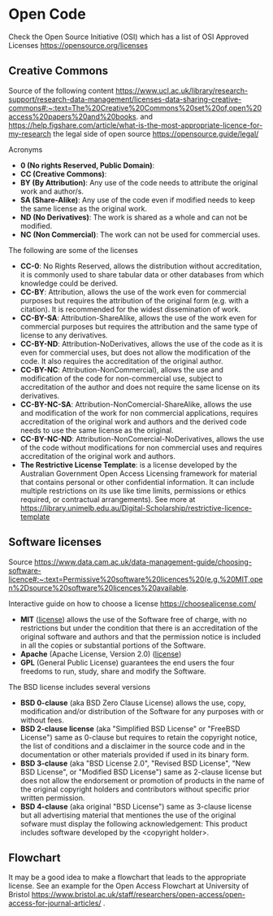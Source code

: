 # Open Code

Check the Open Source Initiative (OSI) which has a list of OSI Approved Licenses
https://opensource.org/licenses

## Creative Commons

Source of the following content https://www.ucl.ac.uk/library/research-support/research-data-management/licenses-data-sharing-creative-commons#:~:text=The%20Creative%20Commons%20set%20of,open%20access%20papers%20and%20books.
and https://help.figshare.com/article/what-is-the-most-appropriate-licence-for-my-research
the legal side of open source https://opensource.guide/legal/

Acronyms

- **0 (No rights Reserved, Public Domain)**:
- **CC (Creative Commons)**:
- **BY (By Attribution)**: Any use of the code needs to attribute the original
  work and author/s.
- **SA (Share-Alike)**: Any use of the code even if modified needs to keep the
  same license as the original work.
- **ND (No Derivatives)**: The work is shared as a whole and can not be
  modified.
- **NC (Non Commercial)**: The work can not be used for commercial uses.

The following are some of the licenses

- **CC-0**: No Rights Reserved, allows the distribution without accreditation, it
  is commonly used to share tabular data or other databases from which
  knowledge could be derived.
- **CC-BY**: Attribution, allows the use of the work even for commercial
  purposes but requires the attribution of the original form (e.g. with a
  citation). It is recommended for the widest dissemination of work.
- **CC-BY-SA**: Attribution-ShareAlike, allows the use of the work even for commercial
  purposes but requires the attribution and the same type of license to any
  derivatives.
- **CC-BY-ND**: Attribution-NoDerivatives, allows the use of the code as it is
  even for commercial uses, but does not allow the modification of the code. It
  also requires the accreditation of the original author.
- **CC-BY-NC**: Attribution-NonCommercial), allows the use and modification of
  the code for non-commercial use, subject to accreditation of the author and
  does not require the same license on its derivatives.
- **CC-BY-NC-SA**: Attribution-NonComercial-ShareAlike, allows the use and
  modification of the work for non commercial applications, requires
  accreditation of the original work and authors and the derived code needs to
  use the same license as the original.
- **CC-BY-NC-ND**: Attribution-NonComercial-NoDerivatives, allows the use of
  the code without modifications for non commercial uses and requires
  accreditation of the original work and authors.
- **The Restrictive License Template**: is a license developed by the
  Australian Government Open Access Licensing framework for material that
  contains personal or other confidential information. It can include multiple
  restrictions on its use like time limits, permissions or ethics required, or
  contractual arrangements). See more at
  https://library.unimelb.edu.au/Digital-Scholarship/restrictive-licence-template

## Software licenses

Source https://www.data.cam.ac.uk/data-management-guide/choosing-software-licence#:~:text=Permissive%20software%20licences%20(e.g.%20MIT,open%2Dsource%20software%20licences%20available.

Interactive guide on how to choose a license https://choosealicense.com/ 

- **MIT** ([license](https://opensource.org/license/mit)) allows the use of the
  Software free of charge, with no restrictions but under the condition that
  there is an accreditation of the original software and authors and that the
  permission notice is included in all the copies or substantial portions of
  the Software.
- **Apache** (Apache License, Version 2.0)
  ([license](https://www.apache.org/licenses/LICENSE-2.0))
- **GPL** (General Public License) guarantees the end users the four freedoms
  to run, study, share and modify the Software.

The BSD license includes several versions

- **BSD 0-clause** (aka BSD Zero Clause License) allows the use, copy,
  modification and/or distribution of the Software for any purposes with or
  without fees.
- **BSD 2-clause license** (aka "Simplified BSD License" or "FreeBSD
  License") same as 0-clause but requires to retain the copyright notice, the
  list of conditions and a disclaimer in the source code and in the
  documentation or other materials provided if used in its binary form.
- **BSD 3-clause** (aka "BSD License 2.0", "Revised BSD License", "New BSD
  License", or "Modified BSD License") same as 2-clause license but does not
  allow the endorsement or promotion of products in the name of the original
  copyright holders and contributors without specific prior written permission.
- **BSD 4-clause** (aka original "BSD License") same as 3-clause license but
  all advertising material that mentiones the use of the original sofware must
  display the following acknowledgement: This product includes software
  developed by the \<copyright holder\>.

## Flowchart

It may be a good idea to make a flowchart that leads to the appropriate
license. See an example for the Open Access Flowchart at University of Bristol
https://www.bristol.ac.uk/staff/researchers/open-access/open-access-for-journal-articles/ .
